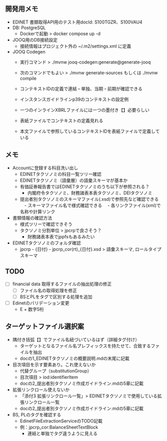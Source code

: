 ## 開発用メモ
- EDINET 書類取得API用のテスト用docId: S100TGZR、S100VAU4
- DB: PostgreSQL
  - Dockerで起動 > docker compose up -d
- JOOQ用のDB接続設定
  - 接続情報はプロジェクト外の ~/.m2/settings.xml に定義
- JOOQ Codegen
  - 実行コマンド > ./mvnw jooq-codegen:generate@generate-jooq
  - 次のコマンドでもよい > ./mvnw generate-sources もしくは ./mvnw compile

  - コンテキストIDの定義で連結・単独、当期・前期が確認できる
  - インスタンスガイドラインp39のコンテキストの設定例
  - 一つのインラインXBRLファイルには一つの墨付き【】必要らしい
  - 表紙ファイルでコンテキストの定義見れる
  - 本文ファイルで参照しているコンテキストIDを表紙ファイルで定義している

## メモ
- Accountに登録する科目洗い出し
  - EDINETタクソノミの科目一覧ツリー確認
  - EDINETタクソノミ（語彙層）の語彙スキーマが基本か
  - 有価証券報告書ではEDINETタクソノミのうち以下が参照される？
    - 内閣府令タクソノミ、財務諸表本表タクソノミ、DEIタクソノミ
  - 提出者別タクソノミのスキーマファイル(.xsd)で参照先など確認できる
  　- スキーマファイル名で様式確認できる
  　- 各リンクファイル(xml)で名称や計算リンク
- 書類情報の確認方法
  - 様式ツリーで確認できそう
  - タクソノミ分割単位 > jpcrpで良さそう？
    - 財務諸表本表でjppfsもあるみたい
- EDINETタクソノミのフォルダ確認
  - jpcrp - {日付} - jpcrp_cor(rt)_{日付}.xsd > 語彙スキーマ, ロールタイプスキーマ


## TODO
- [ ] financial data 取得するファイルの抽出処理の修正
  - [ ] ファイル名の取得処理を修正
  - [ ] BSとPLをタグで区別する処理を追加
- [ ] Edinetのバリデーション変更
  - E + 数字5桁


## ターゲットファイル選択案
- 隅付き括弧【】でファイル名紐づいているはず（詳細タグ付け）
  - ターゲットとなるファイル名プレフィックスを持たせて、合致するファイルを抽出
  - docの1_EDINETタクソノミの概要説明.mdの末尾に記載
- 目次項目を示す要素あり。これ使えないか
  - 代替グループ（substitutionGroup）
  - 目次項目 > iod:identifierItem
  - docの2_提出者別タクソノミ作成ガイドライン.mdの5章に記載
- 拡張リンクロール使えないか
  - 「添付3 拡張リンクロール一覧」> EDINETタクソノミで使用している拡張リンクロール一覧
  - docの2_提出者別タクソノミ作成ガイドライン.mdの5章に記載
- BS, PLのタグを確認する
  - EdinetFileExtractionServiceのTODO記載
  - 例：jpcrp_cor:BalanceSheetTextBlock
    - 連結と単独でタグ違うように見える